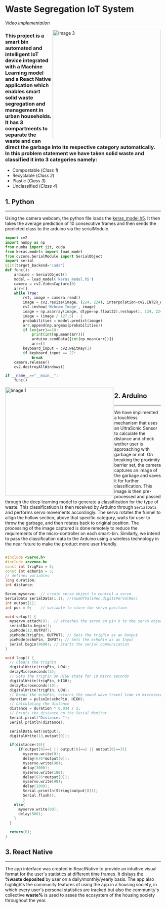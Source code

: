 # Waste Segregation IoT System

_[Video Implementation](https://drive.google.com/file/d/1GYfXPkyOsKzibvq_-mAHJ4DsV7b_InyA/view?usp=sharing)_

<td><img src="https://github.com/adityashah841/Hackanova_Sleep-Deprived/assets/80106093/8f63946e-2412-409e-b755-cad584f5b770" alt="Image 3" width="350" align='right'></td>

### This project is a smart bin automated and intelligent IoT device integrated with a Machine Learning model and a React Native application which enables smart solid waste segregation and management in urban households. It has 3 compartments to separate the waste and can direct the garbage into its respective category automatically. In this problem statement we have taken solid waste and classified it into 3 categories namely:

- Compostable (_Class 1_)
- Recyclable (_Class 2_)
- Plastic (_Class 3_)
- Unclassified (_Class 4_)

## 1. Python

---

Using the camera webcam, the python file loads the [keras_model.h5](<(https://github.com/adityashah841/Hackanova_Sleep-Deprived/blob/main/model/keras_model.h5)>). It then takes the average prediction of 10 consecutive frames and then sends the predicted class to the arduino via the serialModule.

```python
import cv2
import numpy as np
from numba import jit, cuda
from keras.models import load_model
from cvzone.SerialModule import SerialObject
import serial
@jit(target_backend='cuda')
def func():
    arduino = SerialObject()
    model = load_model('keras_model.h5')
    camera = cv2.VideoCapture(0)
    arr=[]
    while True:
        ret, image = camera.read()
        image = cv2.resize(image, (224, 224), interpolation=cv2.INTER_AREA)
        cv2.imshow('Webcam Image', image)
        image = np.asarray(image, dtype=np.float32).reshape(1, 224, 224, 3)
        image = (image / 127.5) - 1
        probabilities = model.predict(image)
        arr.append(np.argmax(probabilities))
        if len(arr)==10:
            print(int(np.mean(arr)))
            arduino.sendData([int(np.mean(arr))])
            arr=[]
        keyboard_input = cv2.waitKey(1)
        if keyboard_input == 27:
            break
    camera.release()
    cv2.destroyAllWindows()

if __name__=="__main__":
    func()
```
<td><img src="https://github.com/adityashah841/Smart-Bin/assets/80106093/30b3135e-3576-4632-812c-4ae195d42c88" width="350" alt="Image 1" align='left'></td>


## 2. Arduino

---

We have implimented a touchless mechanism that uses an UltraSonic Sensor to calculate the distance and check wether user is approaching with garbage or not. On breaking the proximity barrier set, the camera captures an image of the garbage and saves it for further classification. This image is then pre-processed and passed through the deep learning model to generate a classification for the type of waste.
This classificatiuon is then received by Arduino through `SerialData` and performs servo movements accordingly. The servo rotates the funnel to allign the hollow section, above that specific category, waits for user to throw the garbage, and then rotates back to original position. The processing of the image captured is done remotely to reduce the requirements of the micro-controller on each smart-bin. Similarly, we intend to pass the classification data to the Arduino using a wireless technology in the near future to make the product more user friendly.

```ino

#include <Servo.h>
#include <cvzone.h>
const int trigPin = 2;
const int echoPin = 3;
// defines variables
long duration;
int distance;

Servo myservo;  // create servo object to control a servo
SerialData serialData(1,1); //(numOfValsRec,digitsPerValRec)
int output[1];
int pos = 0;    // variable to store the servo position

void setup() {
  myservo.attach(9);  // attaches the servo on pin 9 to the servo object
  serialData.begin();
  pinMode(13,OUTPUT);
  pinMode(trigPin, OUTPUT); // Sets the trigPin as an Output
  pinMode(echoPin, INPUT); // Sets the echoPin as an Input
  Serial.begin(9600); // Starts the serial communication
}

void loop() {
  // Clears the trigPin
  digitalWrite(trigPin, LOW);
  delayMicroseconds(2);
  // Sets the trigPin on HIGH state for 10 micro seconds
  digitalWrite(trigPin, HIGH);
  delayMicroseconds(10);
  digitalWrite(trigPin, LOW);
  // Reads the echoPin, returns the sound wave travel time in microseconds
  duration = pulseIn(echoPin, HIGH);
  // Calculating the distance
  distance = duration * 0.034 / 2;
  // Prints the distance on the Serial Monitor
  Serial.print("Distance: ");
  Serial.println(distance);

  serialData.Get(output);
  digitalWrite(13,output[0]);

  if(distance<10){
      if(output[0]==1 || output[0]==2 || output[0]==3){
        myservo.write(0);
        delay(676*output[0]);
        myservo.write(90);
        delay(3000);
        myservo.write(180);
        delay(676*output[0]);
        myservo.write(90);
        delay(1000);
        Serial.println(String(output[0]));
        Serial.flush();
        }
    else{
      myservo.write(90);
      delay(500);
    }
  }

  return(0);
}
```

## 3. React Native

---

The app interface was created in ReactNative to provide an intuitive visual format for the user's statistics at different time frames. It dislays the **%waste deposited** by user on a daily/monthly/yearly basis.
The app also highlights the community features of using the app in a housing society, in which every user's personal statistics are tracked but also the community's collective **waste%** is used to asses the ecosystem of the housing society throughout the year.
